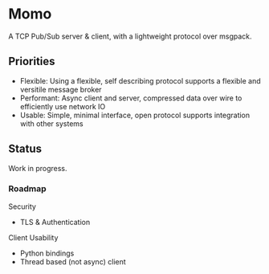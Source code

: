 # Momo

A TCP Pub/Sub server & client, with a lightweight protocol over msgpack.

## Priorities

- Flexible: Using a flexible, self describing protocol supports a flexible and versitile message broker
- Performant: Async client and server, compressed data over wire to efficiently use network IO
- Usable: Simple, minimal interface, open protocol supports integration with other systems

## Status

Work in progress.

### Roadmap

Security
- TLS & Authentication

Client Usability
- Python bindings
- Thread based (not async) client
